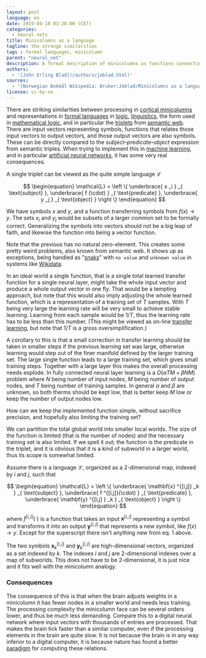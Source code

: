 ```yaml
---
layout: post
language: en
date: 2019-04-10 03:20:00 (CET)
categories:
  - neural nets
title: Minicolumns as a language
tagline: the strange similarities
tags : formal languages, minicolumn
parent: "neural_net"
description: A formal description of minicolumns as functions connecting an input domain to an output domain has striking similarities to formal semantics, and thus what we can do with a neural network.
authors:
  - '[John Erling Blad](/authors/jeblad.html)'
sources:
  - '[Norwegian Bokmål Wikipedia: Bruker:Jeblad/Minicolumns as a language](https://no.wikipedia.org/wiki/Bruker:Jeblad/Minicolumns_as_a_language)'
license: cc-by-sa
---
```


There are striking similarities between processing in [cortical minicolumns](https://https://en.wikipedia.org/wiki/Cortical_minicolumn) and representations in [formal languages](https://en.wikipedia.org/wiki/Formal_language) in [logic](https://en.wikipedia.org/wiki/Formal_semantics_(logic)), [linguistics](https://en.wikipedia.org/wiki/Formal_semantics_(linguistics)), the form used in [mathematical logic](https://en.wikipedia.org/wiki/Mathematical_logic), and in particular the [triplets](https://en.wikipedia.org/wiki/Semantic_triple) from [semantic web](https://en.wikipedia.org/wiki/Semantic_Web). There are input vectors representing symbols, functions that relates those input vectors to output vectors, and those output vectors are also symbols. These can be directly compared to the *subject–predicate–object* expression from semantic triples. When trying to implement this in [machine learning](https://en.wikipedia.org/wiki/Machine_learning), and in particular [artificial neural networks](https://en.wikipedia.org/wiki/Artificial_neural_network), it has some very real consequences.

<!--more-->

A single triplet can be viewed as the quite simple language $\mathcal{L}$

$$
\begin{equation}
\mathcal{L} = \left \{
  \underbrace{ x _i } _{ \text{subject} },
  \underbrace{ f (\cdot) } _{ \text{predicate} },
  \underbrace{ y  _j } _{ \text{object} }
\right \}
\end{equation}
$$

We have symbols $x$ and $y$, and a function transferring symbols from  $f(x) \to y$. The sets $x _i$ and $y _j$ would be subsets of a larger common set to be formally correct. Generalizing the symbols into vectors should not be a big leap of faith, and likewise the function into being a vector function.

Note that the previous has no natural zero-element. This creates some pretty weird problems, also known from semantic web. It shows up as exceptions, being handled as "[snaks](https://www.wikidata.org/wiki/Wikidata:Glossary#Snak)" with `no value` and `unknown value` in systems like [Wikidata](https://wikidata.org).

In an ideal world a single function, that is a single total learned transfer function for a single neural layer, might take the whole input vector and produce a whole output vector in one fly. That would be a tempting approach, but note that this would also imply adjusting the whole learned function, which is a representation of a training set of $T$ samples. With $T$ being very large the learning rate will be very small to achieve stable learning. Learning from each sample would be $1/T$, thus the learning rate has to be less than this number. (This might be viewed as on-line [transfer learning](https://en.wikipedia.org/wiki/Transfer_learning), but note that $1/T$ is a gross oversimplification.)

A corollary to this is that a small correction in transfer learning should be taken in smaller steps if the previous learning set was large, otherwise learning would step out of the finer manifold defined by the larger training set. The large single function leads to a large training set, which gives small training steps. Together with a large layer this makes the overall processing needs explode. In fully connected neural layer learning is a $O(\alpha TM + \beta NM)$ problem where $N$ being number of input nodes, $M$ being number of output nodes, and $T$ being number of training samples. In general $\alpha$ and $\beta$ are unknown, so both therms should be kept low, that is better keep $M$ low or keep the number of output nodes low.

How can we keep the implemented function simple, without sacrifice precision, and hopefully also limiting the training set?

We can partition the total global world into smaller local worlds. The size of the function is limited (that is the number of nodes) and the necessary training set is also limited. If we spell it out; the function is the predicate in the triplet, and it is obvious that it is a kind of subworld in a larger world, thus its scope is somewhat limited.

Assume there is a language $\mathcal{L}$, organized as a 2-dimensional map, indexed by $i$ and $j$, such that

$$
\begin{equation}
\mathcal{L} = \left \{
  \underbrace{ \mathbf{x} ^{[i,j]} _k } _{ \text{subject} },
  \underbrace{ f ^{[i,j]}(\cdot) } _{ \text{predicate} },
  \underbrace{ \mathbf{y} ^{[i,j] } _k } _{ \text{object} }
\right \}
\end{equation}
$$

where $f^{[i,j]}(\cdot)$ is a function that takes an input $\mathbf{x}^{[i,j]}$ representing a symbol and transforms it into an output $\mathbf{y}^{[i,j]}$ that represents a new symbol, like $f(x) \to y$. Except for the superscript there isn't anything new from eq. 1 above.

The two symbols $\mathbf{x} ^{ [i, j] } _{k}$ and $\mathbf{y} ^{[i, j]} _{k}$ are high-dimensional vectors, organized as a set indexed by $k$. The indexes $i$ and $j$ are 2-dimensional indexes over a map of subworlds. This does not have to be 2-dimensional, it is just nice and it fits well with the minicolumn analogy.

### Consequences

The consequence of this is that when the brain adjusts weights in a minicolumn it has fewer nodes in a smaller world and needs less training. The processing complexity the minicolumn face can be several orders lower, and thus be much less demanding. Compare this to a digital neural network where input vectors with thousands of entries are processed. That makes the brain tick faster than a similar computer, even if the processing elements in the brain are quite slow. It is not because the brain is in any way inferior to a digital computer, it is because nature has found a better [paradigm](https://en.wikipedia.org/wiki/Paradigm) for computing these relations.